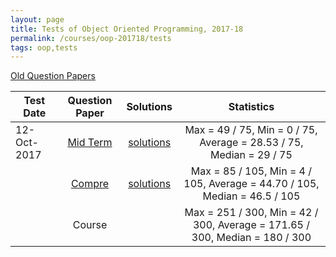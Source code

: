 ```yaml
---
layout: page
title: Tests of Object Oriented Programming, 2017-18
permalink: /courses/oop-201718/tests
tags: oop,tests
---
```



[Old Question Papers](https://www.dropbox.com/s/gpj0948nn3s3b3o/old_papers.zip?dl=1)    

| Test Date | Question Paper  | Solutions | Statistics |
|-------- |:----------:|:----------:|:----------:|
| 12-Oct-2017 | [Mid Term](https://www.dropbox.com/s/lldp14y5nia4yhr/midsem.pdf?dl=1) | [solutions](https://www.dropbox.com/s/qvz58ab9ae2pz9f/midsem_sol.pdf?dl=1) | Max = 49 / 75, Min = 0 / 75, Average = 28.53 / 75, Median = 29 / 75 |
| &nbsp; | [Compre](https://www.dropbox.com/s/rczwdnacp3rsq2u/compre.pdf?dl=1) | [solutions](https://www.dropbox.com/s/778fjsudow8afj1/compre_sol.pdf?dl=1) | Max = 85 / 105, Min = 4 / 105, Average = 44.70 / 105, Median = 46.5 / 105  |
| &nbsp; | Course |  | Max = 251 / 300, Min = 42 / 300, Average = 171.65 / 300, Median = 180 / 300 |
